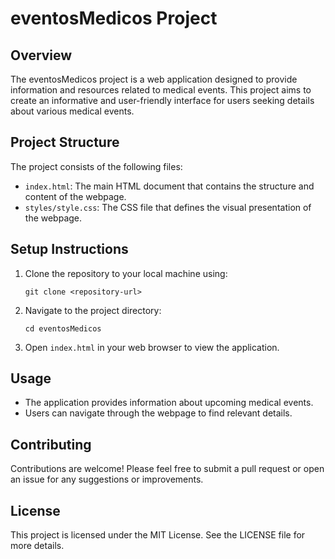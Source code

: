 # eventosMedicos Project

## Overview
The eventosMedicos project is a web application designed to provide information and resources related to medical events. This project aims to create an informative and user-friendly interface for users seeking details about various medical events.

## Project Structure
The project consists of the following files:

- `index.html`: The main HTML document that contains the structure and content of the webpage.
- `styles/style.css`: The CSS file that defines the visual presentation of the webpage.

## Setup Instructions
1. Clone the repository to your local machine using:
   ```
   git clone <repository-url>
   ```
2. Navigate to the project directory:
   ```
   cd eventosMedicos
   ```
3. Open `index.html` in your web browser to view the application.

## Usage
- The application provides information about upcoming medical events.
- Users can navigate through the webpage to find relevant details.

## Contributing
Contributions are welcome! Please feel free to submit a pull request or open an issue for any suggestions or improvements.

## License
This project is licensed under the MIT License. See the LICENSE file for more details.